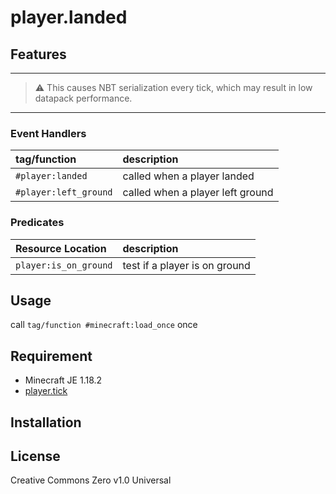 player.landed
==

## Features

---
> ⚠ This causes NBT serialization every tick, which may result in low datapack performance.
---

### Event Handlers

|tag/function|description|
|:--|:--|
|`#player:landed`|called when a player landed|
|`#player:left_ground`|called when a player left ground|

### Predicates

|Resource Location|description|
|:--|:--|
|`player:is_on_ground`|test if a player is on ground|

## Usage

call `tag/function #minecraft:load_once` once

## Requirement

- Minecraft JE 1.18.2
- [player.tick](https://github.com/a-happin/player-datapacks/tree/master/01.player.tick)

## Installation

## License
Creative Commons Zero v1.0 Universal
